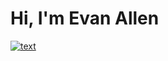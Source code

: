 # Hi, I'm Evan Allen

[![text](https://img.shields.io/badge/LinkedIn-0077B5?style=for-the-badge&logo=linkedin&logoColor=white)](https://www.linkedin.com/in/evanallen13)
